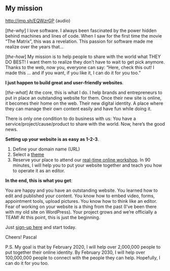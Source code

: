 <!-- 2016-02-11_15h41 -->
<a name="my-mission"/>

## My mission

http://jmp.sh/EQWzrGP (audio)

[*the-why*] I love software. I always been fascinated by the power hidden behind machines and lines of code. When I saw for the first time the movie “The Matrix”, this was a revelation. This passion for software made me realize over the years that…

[*the-how*] My mission is to help people to share with the world what THEY DO BEST! I want them to realize they don’t have to wait to get pick anymore. Thanks to the web, now you, everyone can say: “Here, check this out! I made this … and if you want, if you like it, I can do it for you too.” 

**I just happen to build great and user-friendly websites**.

[*the-what*] At the core, this is what I do. I help brands and entrepreneurs to put in place an outstanding website for them. Once their new site is online, it becomes their home on the web.  Their new digital identity. A place where they can manage their own content easily and have fun while doing it.

There is only one condition to do business with us: You have a service/project/cause/product to share with the world. Now, here’s the good news. 

**Setting up your website is as easy as 1-2-3**.

1) Define your domain name (URL)
3) Select a [theme](http://publiodigital.com/themes)
4) Reserve your place to attend our [real-time online workshop](http://publiodigital.com/live-workshop). In 90 minutes, I will help you to put your website together and teach you how to operate it as an editor.

**In the end, this is what you get**:

You are happy and you have an outstanding website. You learned how to edit and published your content. You know how to embed video, forms, appointment tools, upload pictures. You know how to think like an editor. Fear of working on your website is a thing from the past (I've been there with my old site on WordPress). Your project grows and we’re officially a TEAM! At this point, this is just the beginning.

Just [sign-up here](http://publiodigital.com) and start today.

Cheers!
Pascal

P.S. My goal is that by February 2020, I will help over 2,000,000 people to put together their online identity. By February 2030, I will help over 100,000,000 people to connect with the people they can help. Hopefully, I can do it for you too.